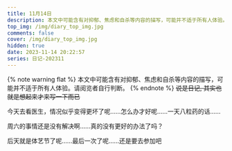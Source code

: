```yaml
---
title: 11月14日
description: 本文中可能含有对抑郁、焦虑和自杀等内容的描写，可能并不适于所有人体验。请阅览者自行判断。
top_img: /img/diary_top_img.jpg
comments: false
cover: /img/diary_top_img.jpg
hidden: true
date: 2023-11-14 20:22:57
series: 日记-202311
---
```

{% note warning flat %}
本文中可能含有对抑郁、焦虑和自杀等内容的描写，可能并不适于所有人体验。请阅览者自行判断。
{% endnote %}
~~说是日记, 其实也就是想起来才来写一下而已~~

今天去看医生，情况似乎变得更坏了呢……怎么办才好呢……一天八粒药的话……

周六的事情还是没有解决啊……真的没有更好的办法了吗？

后天就是体艺节了呢……最后一次了呢……还是要去参加吧
